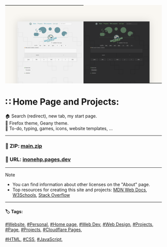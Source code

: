 <!-- README.md v.1.7.2 -->
  
![page with a light and dark theme](/img/github-banner-settings.png)  
  
# ∷ Home Page and Projects:   

🏠 Search (redirect), new tab, my start page.  
🎨 Firefox theme, Geany theme.  
📁 To-do, typing, games, icons, website templates, ...  
  
---
  
### 📁 ZIP: [main.zip](https://github.com/inonehp/inonehp.pages.dev/archive/refs/heads/main.zip)
### 🔗 URL: [inonehp.pages.dev](https://inonehp.pages.dev/)
<!--## ☕ Donate: [Buy Me a Coffee](https://www.buymeacoffee.com/inonehp)-->
  
---
  
> [!NOTE]
> - You can find information about other licenses on the "About" page.  
> - Top resources for creating this site and projects: [MDN Web Docs](https://developer.mozilla.org/), [W3Schools](https://www.w3schools.com/), [Stack Overflow](https://stackoverflow.com/)  
  
---
   
#### 🏷️ Tags:  
[#Website](https://github.com/topics/website),
[#Personal](https://github.com/topics/personal),
[#Home page](https://github.com/topics/homepage),
[#Web Dev](https://github.com/topics/webdev),
[#Web Design](https://github.com/topics/webdesign), 
[#Projects](https://github.com/topics/projects),
[#Page](https://github.com/topics/page),
[#Projects](https://github.com/topics/projects),
[#Cloudflare Pages](https://github.com/topics/cloudflare-pages),

  
[#HTML](https://github.com/topics/HTML),
[#CSS](https://github.com/topics/css),
[#JavaScript](https://github.com/topics/javascript),





